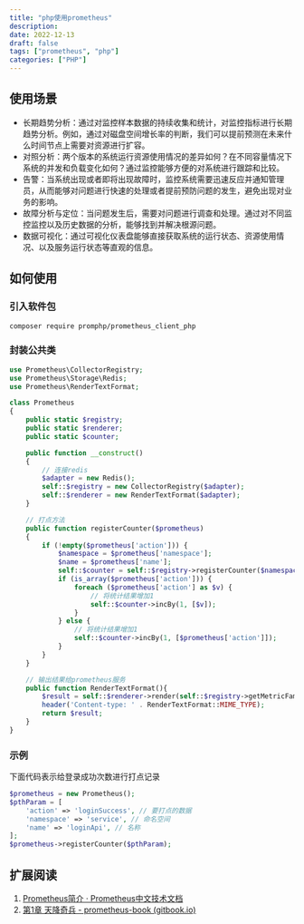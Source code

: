 ```yaml
---
title: "php使用prometheus"
description: 
date: 2022-12-13
draft: false
tags: ["prometheus", "php"]
categories: ["PHP"]
---
```

## 使用场景
-   长期趋势分析：通过对监控样本数据的持续收集和统计，对监控指标进行长期趋势分析。例如，通过对磁盘空间增长率的判断，我们可以提前预测在未来什么时间节点上需要对资源进行扩容。
-   对照分析：两个版本的系统运行资源使用情况的差异如何？在不同容量情况下系统的并发和负载变化如何？通过监控能够方便的对系统进行跟踪和比较。
-   告警：当系统出现或者即将出现故障时，监控系统需要迅速反应并通知管理员，从而能够对问题进行快速的处理或者提前预防问题的发生，避免出现对业务的影响。
-   故障分析与定位：当问题发生后，需要对问题进行调查和处理。通过对不同监控监控以及历史数据的分析，能够找到并解决根源问题。
-   数据可视化：通过可视化仪表盘能够直接获取系统的运行状态、资源使用情况、以及服务运行状态等直观的信息。

## 如何使用
### 引入软件包
`composer require promphp/prometheus_client_php`

### 封装公共类
```php
use Prometheus\CollectorRegistry;
use Prometheus\Storage\Redis;
use Prometheus\RenderTextFormat;

class Prometheus
{
    public static $registry;
    public static $renderer;
    public static $counter;

    public function __construct()
    {
        // 连接redis
        $adapter = new Redis();
        self::$registry = new CollectorRegistry($adapter);
        self::$renderer = new RenderTextFormat($adapter);
    }

    // 打点方法
    public function registerCounter($prometheus)
    {
        if (!empty($prometheus['action'])) {
            $namespace = $prometheus['namespace'];
            $name = $prometheus['name'];
            self::$counter = self::$registry->registerCounter($namespace, $name, 'it increases', ['type']);
            if (is_array($prometheus['action'])) {
                foreach ($prometheus['action'] as $v) {
                    // 将统计结果增加1
                    self::$counter->incBy(1, [$v]);  
                }
            } else {
                // 将统计结果增加1
                self::$counter->incBy(1, [$prometheus['action']]);  
            }
        }
    }

    // 输出结果给prometheus服务
    public function RenderTextFormat(){
        $result = self::$renderer->render(self::$registry->getMetricFamilySamples());
        header('Content-type: ' . RenderTextFormat::MIME_TYPE);
        return $result;
    }
}
```

### 示例
下面代码表示给登录成功次数进行打点记录
```php
$prometheus = new Prometheus();
$pthParam = [
    'action' => 'loginSuccess', // 要打点的数据
    'namespace' => 'service', // 命名空间
    'name' => 'loginApi', // 名称
];
$prometheus->registerCounter($pthParam);
```

## 扩展阅读
1. [Prometheus简介 · Prometheus中文技术文档](https://www.prometheus.wang/quickstart/why-monitor.html) 
2. [第1章 天降奇兵 - prometheus-book (gitbook.io)](https://yunlzheng.gitbook.io/prometheus-book/parti-prometheus-ji-chu/quickstart)
